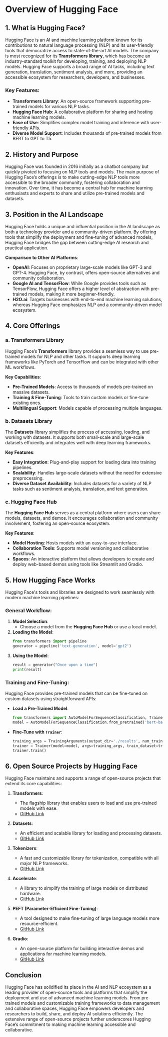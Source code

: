 # Overview of Hugging Face

## 1. What is Hugging Face?
Hugging Face is an AI and machine learning platform known for its contributions to natural language processing (NLP) and its user-friendly tools that democratize access to state-of-the-art AI models. The company is most recognized for its **Transformers library**, which has become an industry-standard toolkit for developing, training, and deploying NLP models. Hugging Face supports a broad range of AI tasks, including text generation, translation, sentiment analysis, and more, providing an accessible ecosystem for researchers, developers, and businesses.

### Key Features:
- **Transformers Library**: An open-source framework supporting pre-trained models for various NLP tasks.
- **Hugging Face Hub**: A collaborative platform for sharing and hosting machine learning models.
- **Ease of Use**: Simplifies complex model training and inference with user-friendly APIs.
- **Diverse Model Support**: Includes thousands of pre-trained models from BERT to GPT to T5.

## 2. History and Purpose
Hugging Face was founded in 2016 initially as a chatbot company but quickly pivoted to focusing on NLP tools and models. The main purpose of Hugging Face’s offerings is to make cutting-edge NLP tools more accessible to the broader community, fostering collaboration and innovation. Over time, it has become a central hub for machine learning enthusiasts and experts to share and utilize pre-trained models and datasets.

## 3. Position in the AI Landscape
Hugging Face holds a unique and influential position in the AI landscape as both a technology provider and a community-driven platform. By offering tools that simplify the deployment and fine-tuning of advanced models, Hugging Face bridges the gap between cutting-edge AI research and practical application.

**Comparison to Other AI Platforms**:
- **OpenAI**: Focuses on proprietary large-scale models like GPT-3 and GPT-4. Hugging Face, by contrast, offers open-source alternatives and community collaboration.
- **Google AI and TensorFlow**: While Google provides tools such as TensorFlow, Hugging Face offers a higher level of abstraction with pre-trained models, making it more beginner-friendly.
- **H2O.ai**: Targets businesses with end-to-end machine learning solutions, whereas Hugging Face emphasizes NLP and a community-driven model ecosystem.

## 4. Core Offerings
### a. Transformers Library
Hugging Face’s **Transformers** library provides a seamless way to use pre-trained models for NLP and other tasks. It supports deep learning frameworks like PyTorch and TensorFlow and can be integrated with other ML workflows.

**Key Capabilities**:
- **Pre-Trained Models**: Access to thousands of models pre-trained on massive datasets.
- **Training & Fine-Tuning**: Tools to train custom models or fine-tune existing ones.
- **Multilingual Support**: Models capable of processing multiple languages.

### b. Datasets Library
The **Datasets** library simplifies the process of accessing, loading, and working with datasets. It supports both small-scale and large-scale datasets efficiently and integrates well with deep learning frameworks.

**Key Features**:
- **Easy Integration**: Plug-and-play support for loading data into training pipelines.
- **Scalability**: Handles large-scale datasets without the need for extensive preprocessing.
- **Diverse Dataset Availability**: Includes datasets for a variety of NLP tasks such as sentiment analysis, translation, and text generation.

### c. Hugging Face Hub
The **Hugging Face Hub** serves as a central platform where users can share models, datasets, and demos. It encourages collaboration and community involvement, fostering an open-source ecosystem.

**Key Features**:
- **Model Hosting**: Hosts models with an easy-to-use interface.
- **Collaboration Tools**: Supports model versioning and collaborative workflows.
- **Spaces**: An interactive platform that allows developers to create and deploy web-based demos using tools like Streamlit and Gradio.

## 5. How Hugging Face Works
Hugging Face's tools and libraries are designed to work seamlessly with modern machine learning pipelines:

### General Workflow:
1. **Model Selection**:
   - Choose a model from the **Hugging Face Hub** or use a local model.
2. **Loading the Model**:
   ```python
   from transformers import pipeline
   generator = pipeline('text-generation', model='gpt2')
   ```
3. **Using the Model**:
   ```python
   result = generator("Once upon a time")
   print(result)
   ```

### Training and Fine-Tuning:
Hugging Face provides pre-trained models that can be fine-tuned on custom datasets using straightforward APIs:
- **Load a Pre-Trained Model**:
   ```python
   from transformers import AutoModelForSequenceClassification, Trainer, TrainingArguments
   model = AutoModelForSequenceClassification.from_pretrained('bert-base-uncased')
   ```
- **Fine-Tune with `Trainer`**:
   ```python
   training_args = TrainingArguments(output_dir='./results', num_train_epochs=3)
   trainer = Trainer(model=model, args=training_args, train_dataset=train_data)
   trainer.train()
   ```

## 6. Open Source Projects by Hugging Face
Hugging Face maintains and supports a range of open-source projects that extend its core capabilities:

1. **Transformers**:
   - The flagship library that enables users to load and use pre-trained models with ease.
   - [GitHub Link](https://github.com/huggingface/transformers)

2. **Datasets**:
   - An efficient and scalable library for loading and processing datasets.
   - [GitHub Link](https://github.com/huggingface/datasets)

3. **Tokenizers**:
   - A fast and customizable library for tokenization, compatible with all major NLP frameworks.
   - [GitHub Link](https://github.com/huggingface/tokenizers)

4. **Accelerate**:
   - A library to simplify the training of large models on distributed hardware.
   - [GitHub Link](https://github.com/huggingface/accelerate)

5. **PEFT (Parameter-Efficient Fine-Tuning)**:
   - A tool designed to make fine-tuning of large language models more resource-efficient.
   - [GitHub Link](https://github.com/huggingface/peft)

6. **Gradio**:
   - An open-source platform for building interactive demos and applications for machine learning models.
   - [GitHub Link](https://github.com/gradio-app/gradio)

## Conclusion
Hugging Face has solidified its place in the AI and NLP ecosystem as a leading provider of open-source tools and platforms that simplify the deployment and use of advanced machine learning models. From pre-trained models and customizable training frameworks to data management and collaborative spaces, Hugging Face empowers developers and researchers to build, share, and deploy AI solutions efficiently. The extensive range of open-source projects further underscores Hugging Face’s commitment to making machine learning accessible and collaborative.
